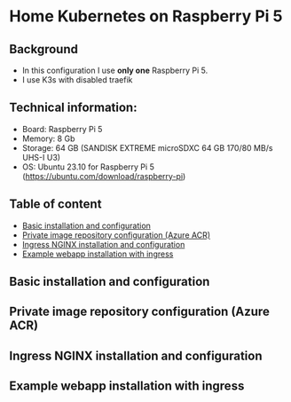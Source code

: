 # Home Kubernetes on Raspberry Pi 5

## Background

- In this configuration I use **only one** Raspberry Pi 5.
- I use K3s with disabled traefik

## Technical information:

- Board: Raspberry Pi 5
- Memory: 8 Gb
- Storage: 64 GB (SANDISK EXTREME microSDXC 64 GB 170/80 MB/s UHS-I U3)
- OS: Ubuntu 23.10 for Raspberry Pi 5 (https://ubuntu.com/download/raspberry-pi)


## Table of content

- [Basic installation and configuration](/#installation)
- [Private image repository configuration (Azure ACR)](/#cr)
- [Ingress NGINX installation and configuration](/#nginx)
- [Example webapp installation with ingress](/#example1)

## <a name="installation"></a>Basic installation and configuration

## <a name="cr"></a>Private image repository configuration (Azure ACR)

## <a name="nginx"></a>Ingress NGINX installation and configuration

## <a name="example1"></a>Example webapp installation with ingress